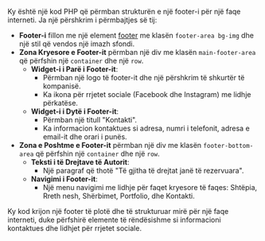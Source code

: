 Ky është një kod PHP që përmban strukturën e një footer-i për një faqe interneti. Ja një përshkrim i përmbajtjes së tij:

- **Footer-i** fillon me një element [footer](file:///c%3A/xampp/htdocs/Gashi%20Kopshtar/footer.php#1%2C2-1%2C2) me klasën `footer-area bg-img` dhe një stil që vendos një imazh sfondi.
- **Zona Kryesore e Footer-it** përmban një div me klasën `main-footer-area` që përfshin një `container` dhe një `row`.
  - **Widget-i i Parë i Footer-it**:
    - Përmban një logo të footer-it dhe një përshkrim të shkurtër të kompanisë.
    - Ka ikona për rrjetet sociale (Facebook dhe Instagram) me lidhje përkatëse.
  - **Widget-i i Dytë i Footer-it**:
    - Përmban një titull "Kontakti".
    - Ka informacion kontaktues si adresa, numri i telefonit, adresa e email-it dhe orari i punës.
- **Zona e Poshtme e Footer-it** përmban një div me klasën `footer-bottom-area` që përfshin një `container` dhe një `row`.
  - **Teksti i të Drejtave të Autorit**:
    - Një paragraf që thotë "Të gjitha të drejtat janë të rezervuara".
  - **Navigimi i Footer-it**:
    - Një menu navigimi me lidhje për faqet kryesore të faqes: Shtëpia, Rreth nesh, Shërbimet, Portfolio, dhe Kontakti.

Ky kod krijon një footer të plotë dhe të strukturuar mirë për një faqe interneti, duke përfshirë elemente të rëndësishme si informacioni kontaktues dhe lidhjet për rrjetet sociale.